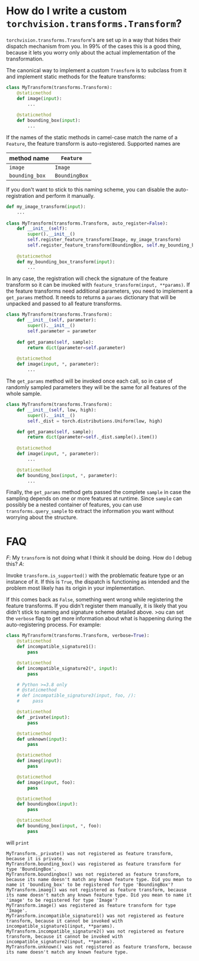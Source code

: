 # How do I write a custom `torchvision.transforms.Transform`?

`torchvision.transforms.Transform`'s are set up in a way that hides their dispatch mechanism from you. In 99% of the cases this is a good thing, because it lets you worry only about the actual implementation of the transformation.

The canonical way to implement a custom `Transform` is to subclass from it and implement static methods for the feature transforms:

```python
class MyTransform(transforms.Transform):
    @staticmethod
    def image(input):
        ...
    
    @staticmethod
    def bounding_box(input):
        ...
```

If the names of the static methods in camel-case match the name of a `Feature`, the feature transform is auto-registered. Supported names are

| method name    | `Feature`     | 
|----------------|---------------|
| `image`        | `Image`       |
| `bounding_box` | `BoundingBox` |

If you don't want to stick to this naming scheme, you can disable the auto-registration and perform it manually.

```python
def my_image_transform(input):
    ...
    
class MyTransform(transforms.Transform, auto_register=False):
    def __init__(self):
        super().__init__()
        self.register_feature_transform(Image, my_image_transform)
        self.register_feature_transform(BoundingBox, self.my_bounding_box_transform)
        
    @staticmethod
    def my_bounding_box_transform(input):
        ...

```

In any case, the registration will check the signature of the feature transform so it can be invoked with `feature_transform(input, **params)`. If the feature transforms need additional parameters, you need to implement a `get_params` method. It needs to returns a `params` dictionary that will be unpacked and passed to all feature transforms.

```python
class MyTransform(transforms.Transform):
    def __init__(self, parameter):
        super().__init__()
        self.parameter = parameter
        
    def get_params(self, sample):
        return dict(parameter=self.parameter)
    
    @staticmethod
    def image(input, *, parameter):
        ...
```

The `get_params` method will be invoked once each call, so in case of randomly sampled parameters they will be the same for all features of the whole sample.

```python
class MyTransform(transforms.Transform):
    def __init__(self, low, high):
        super().__init__()
        self._dist = torch.distributions.Uniform(low, high)

    def get_params(self, sample):
        return dict(parameter=self._dist.sample().item())
    
    @staticmethod
    def image(input, *, parameter):
        ...

    @staticmethod
    def bounding_box(input, *, parameter):
        ...
```

Finally, the `get_params` method gets passed the complete `sample` in case the sampling depends on one or more features at runtime. Since `sample` can possibly be a nested container of features, you can use `transforms.query_sample` to extract the information you want without worrying about the structure.


# FAQ

*F*: My `transform` is not doing what I think it should be doing. How do I debug this?
*A*: 

Invoke `transform.is_supported()` with the problematic feature type or an instance of it. If this is `True`, the dispatch is functioning as intended and the problem most likely has its origin in your implementation.

If this comes back as `False`, something went wrong while registering the feature transforms. If you didn't register them manually, it is likely that you didn't stick to naming and signature scheme detailed above. >ou can set the `verbose` flag to get more information about what is happening during the auto-registering process. For example:

```python
class MyTransform(transforms.Transform, verbose=True):
    @staticmethod
    def incompatible_signature1():
        pass

    @staticmethod
    def incompatible_signature2(*, input):
        pass

    # Python >=3.8 only
    # @staticmethod
    # def incompatible_signature3(input, foo, /):
    #     pass

    @staticmethod
    def _private(input):
        pass

    @staticmethod
    def unknown(input):
        pass

    @staticmethod
    def imaeg(input):
        pass

    @staticmethod
    def image(input, foo):
        pass

    @staticmethod
    def boundingbox(input):
        pass

    @staticmethod
    def bounding_box(input, *, foo):
        pass
```

will `print`

```
MyTransform._private() was not registered as feature transform, because it is private.
MyTransform.bounding_box() was registered as feature transform for type 'BoundingBox'.
MyTransform.boundingbox() was not registered as feature transform, because its name doesn't match any known feature type. Did you mean to name it 'bounding_box' to be registered for type 'BoundingBox'?
MyTransform.imaeg() was not registered as feature transform, because its name doesn't match any known feature type. Did you mean to name it 'image' to be registered for type 'Image'?
MyTransform.image() was registered as feature transform for type 'Image'.
MyTransform.incompatible_signature1() was not registered as feature transform, because it cannot be invoked with incompatible_signature1(input, **params).
MyTransform.incompatible_signature2() was not registered as feature transform, because it cannot be invoked with incompatible_signature2(input, **params).
MyTransform.unknown() was not registered as feature transform, because its name doesn't match any known feature type.
```



